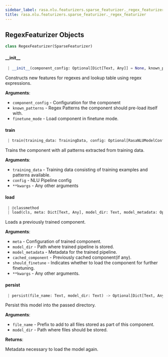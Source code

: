 ```yaml
---
sidebar_label: rasa.nlu.featurizers.sparse_featurizer._regex_featurizer
title: rasa.nlu.featurizers.sparse_featurizer._regex_featurizer
---
```

## RegexFeaturizer Objects

```python
class RegexFeaturizer(SparseFeaturizer)
```

#### \_\_init\_\_

```python
 | __init__(component_config: Optional[Dict[Text, Any]] = None, known_patterns: Optional[List[Dict[Text, Text]]] = None, finetune_mode: bool = False) -> None
```

Constructs new features for regexes and lookup table using regex expressions.

**Arguments**:

- `component_config` - Configuration for the component
- `known_patterns` - Regex Patterns the component should pre-load itself with.
- `finetune_mode` - Load component in finetune mode.

#### train

```python
 | train(training_data: TrainingData, config: Optional[RasaNLUModelConfig] = None, **kwargs: Any, ,) -> None
```

Trains the component with all patterns extracted from training data.

**Arguments**:

- `training_data` - Training data consisting of training examples and patterns
  available.
- `config` - NLU Pipeline config
- `**kwargs` - Any other arguments

#### load

```python
 | @classmethod
 | load(cls, meta: Dict[Text, Any], model_dir: Text, model_metadata: Optional[Metadata] = None, cached_component: Optional["RegexFeaturizer"] = None, should_finetune: bool = False, **kwargs: Any, ,) -> "RegexFeaturizer"
```

Loads a previously trained component.

**Arguments**:

- `meta` - Configuration of trained component.
- `model_dir` - Path where trained pipeline is stored.
- `model_metadata` - Metadata for the trained pipeline.
- `cached_component` - Previously cached component(if any).
- `should_finetune` - Indicates whether to load the component for further
  finetuning.
- `**kwargs` - Any other arguments.

#### persist

```python
 | persist(file_name: Text, model_dir: Text) -> Optional[Dict[Text, Any]]
```

Persist this model into the passed directory.

**Arguments**:

- `file_name` - Prefix to add to all files stored as part of this component.
- `model_dir` - Path where files should be stored.
  

**Returns**:

  Metadata necessary to load the model again.

